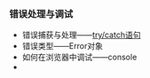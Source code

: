 ### 错误处理与调试

- 错误捕获与处理——[try/catch语句](./error-handler-debug/trycatch.md)
- 错误类型——Error对象
- 如何在浏览器中调试——console
- 

